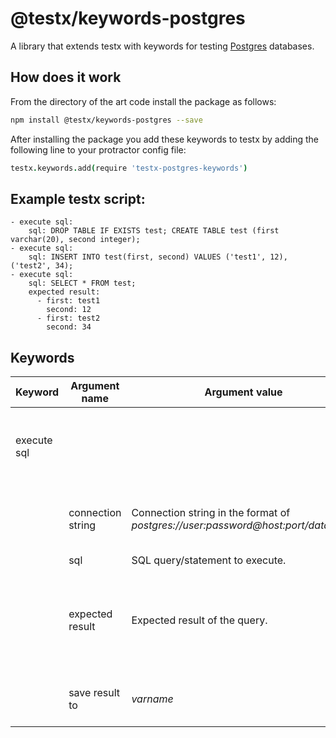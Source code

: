 @testx/keywords-postgres
=====

A library that extends testx with keywords for testing [Postgres](https://www.postgresql.org/) databases.

## How does it work
From the directory of the art code install the package as follows:
```sh
npm install @testx/keywords-postgres --save
```

After installing the package you add these keywords to testx by adding the following line to your protractor config file:

```coffee
testx.keywords.add(require 'testx-postgres-keywords')
```

## Example **testx** script:
```
- execute sql:
    sql: DROP TABLE IF EXISTS test; CREATE TABLE test (first varchar(20), second integer);
- execute sql:
    sql: INSERT INTO test(first, second) VALUES ('test1', 12), ('test2', 34);
- execute sql:
    sql: SELECT * FROM test;
    expected result:
      - first: test1
        second: 12
      - first: test2
        second: 34
```

## Keywords

| Keyword                | Argument name | Argument value  | Description |
| ---------------------- | ------------- | --------------- |------------ |
| execute sql            |               |                 | Connect to the database, execute the SQL query/statement and optionally check the expected result and/or save it in the test context. |
|                        | connection string | Connection string in the format of *postgres://user:password@host:port/database*.| Optional. If not set, the **postgresConnectionString** command line (or config file) parameter will be used.|
|                        | sql             | SQL query/statement to execute. | Required. |
|                        | expected result | Expected result of the query. | Optional. It will be compared to the result of the query. The keyword will fail if they are different. The expected result should be a list of rows. Every row is an object (see the [example](#example)). |
|                        | save result to  | *varname* | Optional. The name of a context variable, that will be used to save the result of the query. |
